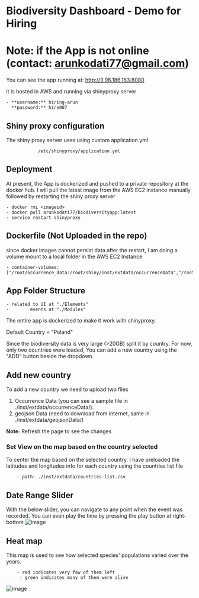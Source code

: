 # Biodiversity Dashboard - Demo for Hiring

# Note: if the App is not online (contact: arunkodati77@gmail.com)

You can see the app running at: http://3.96.186.183:8080

it is hosted in AWS and running via shinyproxy server

    - **username:** hiring-arun
      **password:** hire007
## Shiny proxy configuration
The shiny proxy server uses using custom application.yml 

                /etc/shinyproxy/application.yml

## Deployment
At present, the App is dockerized and pushed to a private repository at the docker hub.
I will pull the latest image from the AWS EC2 instance manually followed by restarting the shiny proxy server

    - docker rmi <imageid>
    - docker pull arunkodati77/biodiversityapp:latest
    - service restart shinyproxy


## Dockerfile (Not Uploaded in the repo)
since docker images cannot persist data after the restart, I am doing a volume mount to a local folder in the AWS EC2 Instance
 
    - container-volumes: ["/root/occurrence_data:/root/shiny/inst/extdata/occurrenceData","/root/geojson_data:/root/shiny/inst/extdata/geojsonData"]


## App Folder Structure 
    - related to UI at "./Elements"
    -        events at "./Modules"


The entire app is dockerized to make it work with shinyproxy.

Default Country = "Poland"

Since the biodiversity data is very large (>20GB) split it by country. For now, only two countries were loaded, You can add a new country using the "ADD" button beside the dropdown.
## Add new country
To add a new country we need to upload two files
   1) Occurrence Data (you can see a sample file in ./inst/extdata/occurrenceData/).
   2) geojson Data (need to download from internet, same in ./inst/extdata/geojsonData/)

**Note:** Refresh the page to see the changes

### Set View on the map based on the country selected
To center the map based on the selected country. I have preloaded the latitudes and longitudes info for each country using the countries list file

        - path: ./inst/extdata/countries-list.csv

## Date Range Slider
With the below slider, you can navigate to any point when the event was recorded. You can even play the time by pressing the play button at right-bottom
![image](https://github.com/arunkodati77/biodiversityDashboardApp/assets/69163895/7efe9ceb-fa38-4c2e-b083-4af95a7e3594)

## Heat map
This map is used to see how selected species' populations varied over the years. 

        - red indicates very few of them left
         - green indicates many of them were alive

![image](https://github.com/arunkodati77/biodiversityDashboardApp/assets/69163895/ac50dc3d-9a92-483f-a341-975f95cdda7e)











